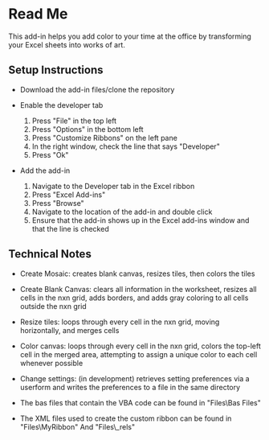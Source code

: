 # Read Me

This add-in helps you add color to your time at the office by transforming your Excel sheets into works of art.

## Setup Instructions

- Download the add-in files/clone the repository

- Enable the developer tab
    1. Press "File" in the top left
    2. Press "Options" in the bottom left
    3. Press "Customize Ribbons" on the left pane
    4. In the right window, check the line that says "Developer"
    5. Press "Ok"

- Add the add-in
    1. Navigate to the Developer tab in the Excel ribbon
    2. Press "Excel Add-ins"
    3. Press "Browse"
    4. Navigate to the location of the add-in and double click
    5. Ensure that the add-in shows up in the Excel add-ins window and that the line is checked

## Technical Notes

- Create Mosaic: creates blank canvas, resizes tiles, then colors the tiles
- Create Blank Canvas: clears all information in the worksheet, resizes all cells in the nxn grid, adds borders, and adds gray coloring to all cells outside the nxn grid
- Resize tiles: loops through every cell in the nxn grid, moving horizontally, and merges cells
- Color canvas: loops through every cell in the nxn grid, colors the top-left cell in the merged area, attempting to assign a unique color to each cell whenever possible
- Change settings: (in development) retrieves setting preferences via a userform and writes the preferences to a file in the same directory

- The bas files that contain the VBA code can be found in "Files\Bas Files"
- The XML files used to create the custom ribbon can be found in "Files\MyRibbon" And "Files\\_rels"